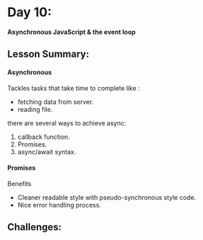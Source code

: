 # Day 10:

**Asynchronous JavaScript & the event loop**

## Lesson Summary:

#### Asynchronous 
Tackles tasks that take time to complete like :
- fetching data from server.
- reading file.

there are several ways to achieve async:
1. callback function.
2. Promises.
3. async/await syntax.


#### Promises
Benefits
- Cleaner readable style with pseudo-synchronous style code.
- Nice error handling process.

## Challenges:


